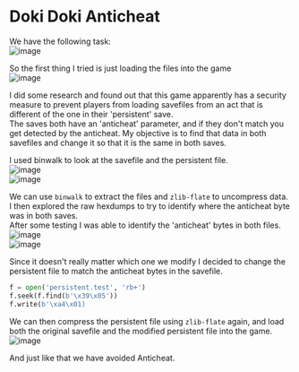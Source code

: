# Doki Doki Anticheat

We have the following task:  
![image](https://github.com/AndreQuimper/Writeups/assets/96965806/d104d115-4a16-4da8-b34e-462bdae7c413)


So the first thing I tried is just loading the files into the game  
![image](https://github.com/AndreQuimper/Writeups/assets/96965806/c5ae4c42-efe4-47ae-a850-6594b88ee368)

I did some research and found out that this game apparently has a security measure to prevent players from loading savefiles from an act that is different of the one in their 'persistent' save.  
The saves both have an 'anticheat' parameter, and if they don't match you get detected by the anticheat. My objective is to find that data in both savefiles and change it so that it is the same in both saves.  
  
I used binwalk to look at the savefile and the persistent file.  
![image](https://github.com/AndreQuimper/Writeups/assets/96965806/5bd7f97c-76e5-4785-81b7-d79de64ebdf5)  
![image](https://github.com/AndreQuimper/Writeups/assets/96965806/3dbfe89b-2e39-4893-8b71-7458a6e2ab40)  

We can use `binwalk` to extract the files and `zlib-flate` to uncompress data. I then explored the raw hexdumps to try to identify where the anticheat byte was in both saves.  
After some testing I was able to identify the 'anticheat' bytes in both files.  
![image](https://github.com/AndreQuimper/Writeups/assets/96965806/708927d1-5d87-47b5-8a57-e611b46d4ee4)  
![image](https://github.com/AndreQuimper/Writeups/assets/96965806/01b0e51f-0d68-41fb-b89d-44add080cfed)  

Since it doesn't really matter which one we modify I decided to change the persistent file to match the anticheat bytes in the savefile.
```python
f = open('persistent.test', 'rb+')
f.seek(f.find(b'\x39\x05'))
f.write(b'\xa4\x01)
```

We can then compress the persistent file using `zlib-flate` again, and load both the original savefile and the modified persistent file into the game.
![image](https://github.com/AndreQuimper/Writeups/assets/96965806/96014c2d-d86b-493c-8f57-a708d04b261b)  

And just like that we have avoided Anticheat.







